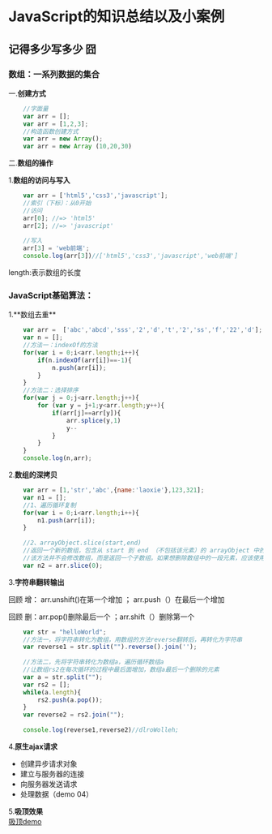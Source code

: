 <h1>JavaScript的知识总结以及小案例</h1>
<h2>记得多少写多少 囧</h2>

<h3>数组：一系列数据的集合</h3>

一.**创建方式**

```javascript
	//字面量
	var arr = [];
	var arr = [1,2,3];
	//构造函数创建方式
	var arr = new Array();
	var arr = new Array (10,20,30)
```
二.**数组的操作**

1.**数组的访问与写入**

```javascript
	var arr = ['html5','css3','javascript'];
	//索引（下标）：从0开始
	//访问
	arr[0]; //=> 'html5'
	arr[2]; //=> 'javascript'
	
	//写入
	arr[3] = 'web前端';
	console.log(arr[3])//['html5','css3','javascript','web前端']
```

length:表示数组的长度

<h3>JavaScript基础算法：</h3>
1.**数组去重**

```javascript
	var arr =  ['abc','abcd','sss','2','d','t','2','ss','f','22','d'];
	var n = [];
	//方法一：indexOf的方法
	for(var i = 0;i<arr.length;i++){
		if(n.indexOf(arr[i])==-1){
			n.push(arr[i]);
		}
	}
	//方法二：选择排序
	for(var j = 0;j<arr.length;j++){
		for (var y = j+1;y<arr.length;y++){
			if(arr[j]==arr[y]){
				arr.splice(y,1)
				y--
			}
		}
	}
	console.log(n,arr);
```

2.**数组的深拷贝**

```javascript
	var arr = [1,'str','abc',{name:'laoxie'},123,321];
	var n1 = [];
	//1、遍历循环复制
	for(var i = 0;i<arr.length;i++){
		n1.push(arr[i]);
	}
	
	//2、arrayObject.slice(start,end)
	//返回一个新的数组，包含从 start 到 end （不包括该元素）的 arrayObject 中的元素。
	//该方法并不会修改数组，而是返回一个子数组。如果想删除数组中的一段元素，应该使用方法 Array.splice()
	var n2 = arr.slice(0);
```

3.**字符串翻转输出**
<p>回顾    增： arr.unshift()在第一个增加  ；    arr.push（）在最后一个增加</p>
<p>回顾    删：arr.pop()删除最后一个  ；arr.shift（）删除第一个</p>

```javascript
	var	str = "helloWorld";
	//方法一，将字符串转化为数组，用数组的方法reverse翻转后，再转化为字符串
	var reverse1 = str.split("").reverse().join('');
	
	//方法二，先将字符串转化为数组a，遍历循环数组a
	//让数组rs2在每次循环的过程中最后面增加，数组a最后一个删除的元素
	var a = str.split("");
	var rs2 = [];
	while(a.length){
		rs2.push(a.pop());
	}
	var reverse2 = rs2.join("");
	
	console.log(reverse1,reverse2)//dlroWolleh;
```

4.**原生ajax请求**
- 创建异步请求对象
- 建立与服务器的连接
- 向服务器发送请求
- 处理数据（demo 04）

5.**吸顶效果** <br />
<a href="http://htmlpreview.github.com/?https://github.com/boa182/JavaScriptBasic/blob/master/demo/05%E5%90%B8%E9%A1%B6%E6%95%88%E6%9E%9C.html">吸顶demo</a>
